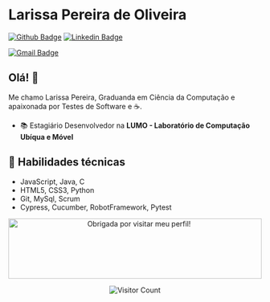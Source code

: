#  Larissa Pereira de Oliveira
[![Github Badge](https://img.shields.io/badge/-Github-000?style=flat-square&logo=Github&logoColor=white&link=https://github.com/Lrssplx)](https://github.com/Lrssplx)
[![Linkedin Badge](https://img.shields.io/badge/-LinkedIn-blue?style=flat-square&logo=Linkedin&logoColor=white&link=www.linkedin.com/in/lrssplx/)](www.linkedin.com/in/lrssplx/)
 
[![Gmail Badge](https://img.shields.io/badge/-Gmail-c14438?style=flat-square&logo=Gmail&logoColor=white&link=mailto:lrssplx@gmail.com)](mailto:lrssplx@gmail.com)

## Olá! 👋

Me chamo Larissa Pereira, Graduanda em Ciência da Computação e apaixonada por Testes de Software e :coffee:.

 - :books:  Estagiário Desenvolvedor na **LUMO - Laboratório de Computação Ubíqua e Móvel**
 ## :triangular_flag_on_post: Habilidades técnicas
- JavaScript, Java, C
- HTML5, CSS3, Python
- Git, MySql, Scrum
- Cypress, Cucumber, RobotFramework, Pytest
 


 <div align="center">

<img height="120" alt="Obrigada por visitar meu perfil!" width="100%" src="https://raw.githubusercontent.com/BrunnerLivio/brunnerlivio/master/images/marquee.svg" />
<br />

![Visitor Count](https://profile-counter.glitch.me/Lrssplx/count.svg)


 

</div>

